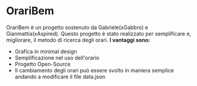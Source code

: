 # OrariBem
OrariBem è un progetto sostenuto da Gabriele(xGabbro) e Gianmattia(xAspired).
Questo progetto è stato realizzato per semplificare e, migliorare, il metodo di ricerca degli orari.
**I vantaggi sono:**
- Grafica in minimal design
- Semplificazione nel uso dell'orario
- Progetto Open-Source
- Il cambiamento degli orari può essere svolto in maniera semplice andando a modificare il file data.json

